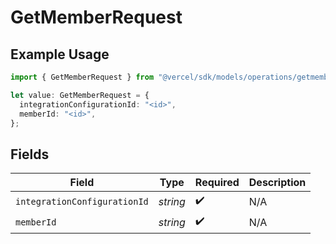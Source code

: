 # GetMemberRequest

## Example Usage

```typescript
import { GetMemberRequest } from "@vercel/sdk/models/operations/getmember.js";

let value: GetMemberRequest = {
  integrationConfigurationId: "<id>",
  memberId: "<id>",
};
```

## Fields

| Field                        | Type                         | Required                     | Description                  |
| ---------------------------- | ---------------------------- | ---------------------------- | ---------------------------- |
| `integrationConfigurationId` | *string*                     | :heavy_check_mark:           | N/A                          |
| `memberId`                   | *string*                     | :heavy_check_mark:           | N/A                          |
